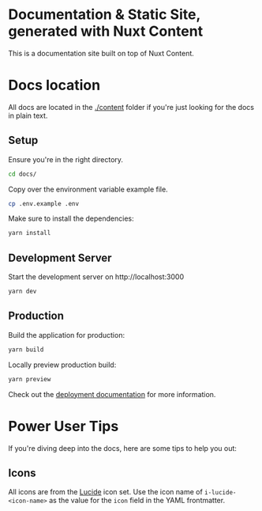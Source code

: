 # Documentation & Static Site, generated with Nuxt Content
This is a documentation site built on top of Nuxt Content.

# Docs location
All docs are located in the [./content](./content/docs) folder if you're just looking for the docs in plain text.

## Setup

Ensure you're in the right directory.

```bash
cd docs/
```

Copy over the environment variable example file.

```bash
cp .env.example .env
```

Make sure to install the dependencies:

```bash
yarn install
```

## Development Server

Start the development server on http://localhost:3000

```bash
yarn dev
```

## Production

Build the application for production:

```bash
yarn build
```

Locally preview production build:

```bash
yarn preview
```

Check out the [deployment documentation](https://nuxt.com/docs/getting-started/deployment) for more information.

# Power User Tips
If you're diving deep into the docs, here are some tips to help you out:

## Icons
All icons are from the [Lucide](https://lucide.dev/icons/) icon set. Use the icon name of `i-lucide-<icon-name>` as the value for the `icon` field in the YAML frontmatter.